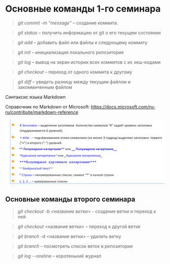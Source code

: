 # Основные команды 1-го семинара

 > *git commit -m “message”*  – создание коммита.
 
 > *git status* – получить информацию от git о его текущем состоянии
 
 > *git add* – добавить файл или файлы к следующему коммиту

 > *git init* – инициализация локального репозитория

 > *git log* – вывод на экран истории всех коммитов с их хеш-кодами

 > *git checkout* – переход от одного коммита к другому

 > *git diff* – увидеть разницу между текущим файлом и закоммиченным файлом

Синтаксис языка Markdown 

Справочник по Markdown от Microsoft:
https://docs.microsoft.com/ru-ru/contribute/markdown-reference

![Синтаксис языка Markdown](lol%20(2).jpg)

## Основные команды второго семинара 
 >*git checkout  -b <название ветки>* - создание ветки и переход к ней
 
 >*git checkout* <название ветки> – переход к другой ветке

>*git branch* -d <название ветки> – удалить ветку

>*git branch* – посмотреть список веток в репозитории

  
>*git log* --oneline – коротенький журнал

